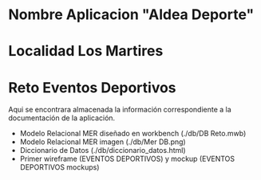 # Nombre Aplicacion "Aldea Deporte"

# Localidad Los Martires
# Reto Eventos Deportivos

Aqui se encontrara almacenada la información correspondiente a la documentación de la aplicación.

- Modelo Relacional MER diseñado en workbench (./db/DB Reto.mwb)
- Modelo Relacional MER imagen (./db/Mer DB.png)
- Diccionario de Datos (./db/diccionario_datos.html)
- Primer wireframe (EVENTOS DEPORTIVOS) y mockup (EVENTOS DEPORTIVOS mockups)
